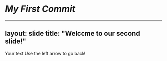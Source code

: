# _My First Commit_

---
layout: slide
title: "Welcome to our second slide!"
---
Your text
Use the left arrow to go back!
